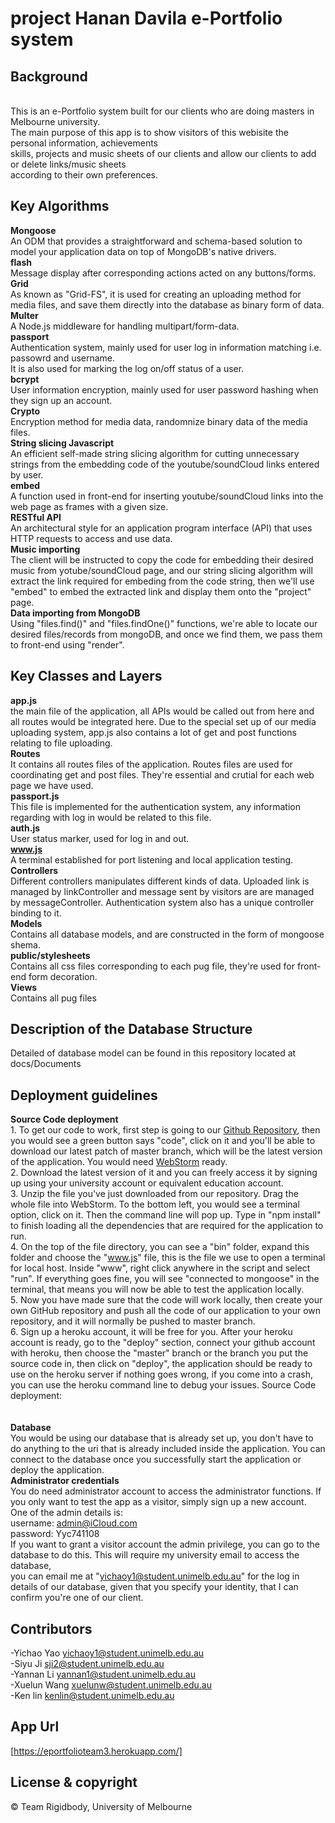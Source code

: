 # project Hanan Davila e-Portfolio system

## Background
<br />
This is an e-Portfolio system built for our clients who are doing masters in Melbourne university.<br />
The main purpose of this app is to show visitors of this webisite the personal information, achievements<br />
skills, projects and music sheets of our clients and allow our clients to add or delete links/music sheets <br />
according to their own preferences.

## Key Algorithms
**Mongoose**
<br />
An ODM that provides a straightforward and schema-based solution to model your application data on top of MongoDB's native drivers.
<br />
**flash**
<br />
Message display after corresponding actions acted on any buttons/forms.
<br />
**Grid**
<br />
As known as "Grid-FS", it is used for creating an uploading method for media files, and save them directly into the database as binary form of data.
<br />
**Multer**
<br />
A Node.js middleware for handling multipart/form-data.
<br />
**passport**
<br />
Authentication system, mainly used for user log in information matching i.e. passowrd and username. <br />
It is also used for marking the log on/off status of a user.
<br />
**bcrypt**
<br />
User information encryption, mainly used for user password hashing when they sign up an account.
<br />
**Crypto**
<br />
Encryption method for media data, randomnize binary data of the media files.
<br />
**String slicing Javascript**
<br />
An efficient self-made string slicing algorithm for cutting unnecessary strings from the embedding code of the youtube/soundCloud links entered by user.
<br />
**embed**
<br />
A function used in front-end for inserting youtube/soundCloud links into the web page as frames with a given size.
<br />
**RESTful API** 
<br />
An architectural style for an application program interface (API) that uses HTTP requests to access and use data.
<br />
**Music importing**
<br />
The client will be instructed to copy the code for embedding their desired music from yotube/soundCloud page, and our string slicing algorithm will extract the link required for embeding from the code string, then we'll use "embed" to embed the extracted link and display them onto the "project" page.
<br />
**Data importing from MongoDB** 
<br />
Using "files.find()" and "files.findOne()" functions, we're able to locate our desired files/records from mongoDB, and once we find them, we pass them to front-end using "render".
<br />
## Key Classes and Layers
**app.js** 
<br />
the main file of the application, all APIs would be called out from here and all routes would be integrated here. Due to the special set up of our media uploading system, app.js also contains a lot of get and post functions relating to file uploading.
<br />
**Routes**
<br />
It contains all routes files of the application. Routes files are used for coordinating get and post files. They're essential and crutial for each web page we have used.
<br />
**passport.js**
<br />
This file is implemented for the authentication system, any information regarding with log in would be related to this file.
<br />
**auth.js** 
<br />
User status marker, used for log in and out.
<br />
**www.js**
<br />
A terminal established for port listening and local application testing.
<br />
**Controllers** 
<br />
Different controllers manipulates different kinds of data. Uploaded link is managed by linkController and message sent by visitors are
are managed by messageController. Authentication system also has a unique controller binding to it.
<br />
**Models**
<br />
Contains all database models, and are constructed in the form of mongoose shema.
<br />
**public/stylesheets** 
<br />
Contains all css files corresponding to each pug file, they're used for front-end form decoration. 
<br />
**Views** 
<br />
Contains all pug files

## Description of the Database Structure
Detailed of database model can be found in this repository located at docs/Documents

## Deployment guidelines
**Source Code deployment** 
<br /> 1. To get our code to work, first step is going to our [Github Repository](https://github.com/potatofrank/project-eProtfolio/tree/master),
then you would see a green button says "code", click on it and you'll be able to download our latest patch of master branch, which will be the latest version of the application.
You would need [WebStorm](https://www.jetbrains.com/webstorm/) ready. 
<br /> 2. Download the latest version of it and you can freely access it by signing up using your university account 
or equivalent education account. 
<br /> 3. Unzip the file you've just downloaded from our repository. Drag the whole file into WebStorm. To the bottom left, you would see a terminal option, click on it. Then the 
command line will pop up. Type in "npm install" to finish loading all the dependencies that are required for the application to run. 
<br /> 4. On the top of the file directory, you can see a "bin" folder, expand this folder and choose the "www.js" file, this is the file we use to open a terminal for local host. 
Inside "www", right click anywhere in the script and select "run". If everything goes fine, you will see "connected to mongoose" in the terminal, that means you will now be able to 
test the application locally.
<br /> 5. Now you have made sure that the code will work locally, then create your own GitHub repository and push all the code of our application to your own repository, and it will normally
be pushed to master branch. 
<br /> 6. Sign up a heroku account, it will be free for you. After your heroku account is ready, go to the "deploy" section, connect your github account with heroku, then choose the "master"
branch or the branch you put the source code in, then click on "deploy", the application should be ready to use on the heroku server if nothing goes wrong, if you come into a crash, you 
can use the heroku command line to debug your issues. 
Source Code deployment:  
<br />
<br />
**Database** 
<br />
You would be using our database that is already set up, you don't have to do anything to the uri that is already included inside the application. 
You can connect to the database once you successfully start the application or deploy the application.
<br />
**Administrator credentials** 
<br />
You do need administrator account to access the administrator functions. If you only want to test the app as a visitor, simply sign up a new account. 
<br /> One of the admin details is:<br />
username: admin@iCloud.com<br />
password: Yyc741108<br />
If you want to grant a visitor account the admin privilege, you can go to the database to do this. This will require my university email to access the database, <br />
you can email me at "yichaoy1@student.unimelb.edu.au" for the log in details of our database, given that you specify your identity, that I can confirm you're one of
our client.

## Contributors

-Yichao Yao <yichaoy1@student.unimelb.edu.au> <br />
-Siyu Ji <sji2@student.unimelb.edu.au> <br />
-Yannan Li <yannan1@student.unimelb.edu.au> <br />
-Xuelun Wang <xuelunw@student.unimelb.edu.au> <br />
-Ken lin <kenlin@student.unimelb.edu.au> <br />

## App Url
[https://eportfolioteam3.herokuapp.com/]

## License & copyright
© Team Rigidbody, University of Melbourne